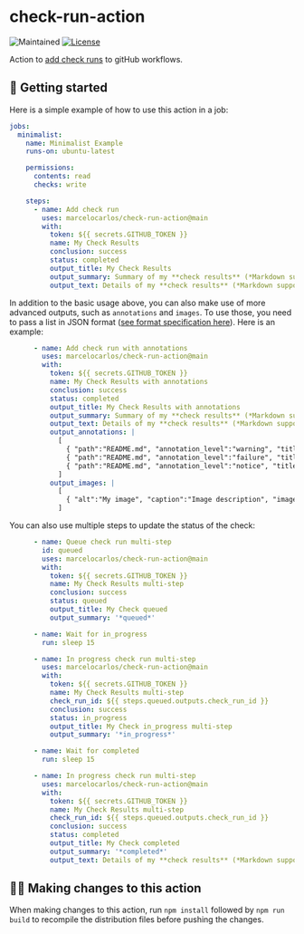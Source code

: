 # check-run-action

![Maintained](https://badgen.net/badge/Maintained/yes/green)
[![License](https://img.shields.io/badge/License-Apache_2.0-blue.svg)](./LICENSE)

Action to [add check runs](https://docs.github.com/en/rest/checks/runs?apiVersion=2022-11-28#create-a-check-run) to gitHub workflows.

## 🚀 Getting started

Here is a simple example of how to use this action in a job:

```yaml
jobs:
  minimalist:
    name: Minimalist Example
    runs-on: ubuntu-latest

    permissions:
      contents: read
      checks: write

    steps:
      - name: Add check run
        uses: marcelocarlos/check-run-action@main
        with:
          token: ${{ secrets.GITHUB_TOKEN }}
          name: My Check Results
          conclusion: success
          status: completed
          output_title: My Check Results
          output_summary: Summary of my **check results** (*Markdown supported*)
          output_text: Details of my **check results** (*Markdown supported*)
```

In addition to the basic usage above, you can also make use of more advanced outputs, such as `annotations` and `images`. To use those, you need to pass a list in JSON format ([see format specification here](https://docs.github.com/en/rest/checks/runs?apiVersion=2022-11-28#create-a-check-run)). Here is an example:

```yaml
      - name: Add check run with annotations
        uses: marcelocarlos/check-run-action@main
        with:
          token: ${{ secrets.GITHUB_TOKEN }}
          name: My Check Results with annotations
          conclusion: success
          status: completed
          output_title: My Check Results with annotations
          output_summary: Summary of my **check results** (*Markdown supported*)
          output_text: Details of my **check results** (*Markdown supported*)
          output_annotations: |
            [
              { "path":"README.md", "annotation_level":"warning", "title":"Title of my warning check", "message":"Message abc.", "start_line":1,"end_line":2 },
              { "path":"README.md", "annotation_level":"failure", "title":"Title of failure check", "message":"Message xyz.", "start_line":3,"end_line":5 },
              { "path":"README.md", "annotation_level":"notice", "title":"Title of notice check", "message":"Message notice test.", "start_line":16,"end_line":18, "raw_details":"Raw notice details here" }
            ]
          output_images: |
            [
              { "alt":"My image", "caption":"Image description", "image_url": "https://fastly.picsum.photos/id/43/200/200.jpg?hmac=gMoEYpdjrHoRnKoyIdtTknuqyCQDTC8exwLaKHpMv6E" }
            ]
```

You can also use multiple steps to update the status of the check:

```yaml
      - name: Queue check run multi-step
        id: queued
        uses: marcelocarlos/check-run-action@main
        with:
          token: ${{ secrets.GITHUB_TOKEN }}
          name: My Check Results multi-step
          conclusion: success
          status: queued
          output_title: My Check queued
          output_summary: '*queued*'

      - name: Wait for in_progress
        run: sleep 15

      - name: In progress check run multi-step
        uses: marcelocarlos/check-run-action@main
        with:
          token: ${{ secrets.GITHUB_TOKEN }}
          name: My Check Results multi-step
          check_run_id: ${{ steps.queued.outputs.check_run_id }}
          conclusion: success
          status: in_progress
          output_title: My Check in_progress multi-step
          output_summary: '*in_progress*'

      - name: Wait for completed
        run: sleep 15

      - name: In progress check run multi-step
        uses: marcelocarlos/check-run-action@main
        with:
          token: ${{ secrets.GITHUB_TOKEN }}
          name: My Check Results multi-step
          check_run_id: ${{ steps.queued.outputs.check_run_id }}
          conclusion: success
          status: completed
          output_title: My Check completed
          output_summary: '*completed*'
          output_text: Details of my **check results** (*Markdown supported*)
```

## 🧑‍💻 Making changes to this action

When making changes to this action, run `npm install` followed by `npm run build` to recompile the distribution files before pushing the changes.
